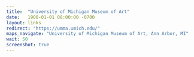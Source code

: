 ```yaml
---
title:  "University of Michigan Museum of Art"
date:   1900-01-01 08:00:00 -0700
layout: links
redirect: "https://umma.umich.edu/"
maps_navigate: "University of Michigan Museum of Art, Ann Arbor, MI"
wait: 50
screenshot: true
---
```


